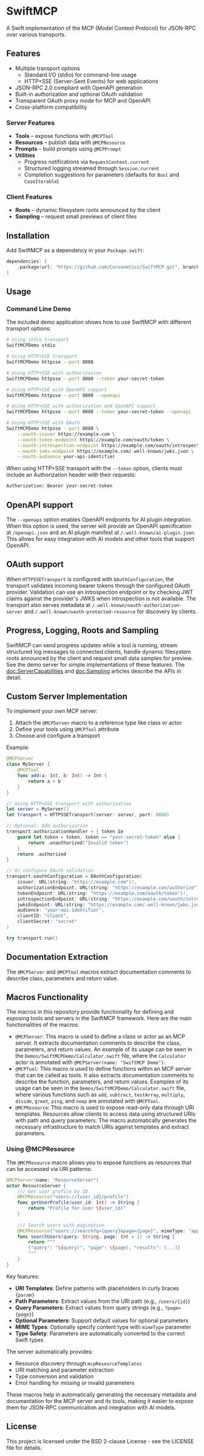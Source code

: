 # SwiftMCP

A Swift implementation of the MCP (Model Context Protocol) for JSON-RPC over various transports.

## Features

- Multiple transport options
  - Standard I/O (stdio) for command-line usage
  - HTTP+SSE (Server-Sent Events) for web applications
- JSON-RPC 2.0 compliant with OpenAPI generation
- Built-in authorization and optional OAuth validation
- Transparent OAuth proxy mode for MCP and OpenAPI
- Cross-platform compatibility

### Server Features

- **Tools** – expose functions with `@MCPTool`
- **Resources** – publish data with `@MCPResource`
- **Prompts** – build prompts using `@MCPPrompt`
- **Utilities**
  - Progress notifications via `RequestContext.current`
  - Structured logging streamed through `Session.current`
  - Completion suggestions for parameters (defaults for `Bool` and `CaseIterable`)

### Client Features

- **Roots** – dynamic filesystem roots announced by the client
- **Sampling** – request small previews of client files

## Installation

Add SwiftMCP as a dependency in your `Package.swift`:

```swift
dependencies: [
    .package(url: "https://github.com/Cocoanetics/SwiftMCP.git", branch: "main")
]
```

## Usage

### Command Line Demo

The included demo application shows how to use SwiftMCP with different transport options:

```bash
# Using stdio transport
SwiftMCPDemo stdio

# Using HTTP+SSE transport
SwiftMCPDemo httpsse --port 8080

# Using HTTP+SSE with authorization
SwiftMCPDemo httpsse --port 8080 --token your-secret-token

# Using HTTP+SSE with OpenAPI support
SwiftMCPDemo httpsse --port 8080 --openapi

# Using HTTP+SSE with authorization and OpenAPI support
SwiftMCPDemo httpsse --port 8080 --token your-secret-token --openapi

# Using HTTP+SSE with OAuth
SwiftMCPDemo httpsse --port 8080 \
    --oauth-issuer https://example.com \
    --oauth-token-endpoint https://example.com/oauth/token \
    --oauth-introspection-endpoint https://example.com/oauth/introspect \
    --oauth-jwks-endpoint https://example.com/.well-known/jwks.json \
    --oauth-audience your-api-identifier
```

When using HTTP+SSE transport with the `--token` option, clients must include an Authorization header with their requests:

```bash
Authorization: Bearer your-secret-token
```

## OpenAPI support

The `--openapi` option enables OpenAPI endpoints for AI plugin integration. When this option is used, the server will provide an OpenAPI specification at `/openapi.json` and an AI plugin manifest at `/.well-known/ai-plugin.json`. This allows for easy integration with AI models and other tools that support OpenAPI.

## OAuth support

When `HTTPSSETransport` is configured with ``OAuthConfiguration``, the transport
validates incoming bearer tokens through the configured OAuth provider.
Validation can use an introspection endpoint or by checking JWT claims against
the provider's JWKS when introspection is not available. The transport also
serves metadata at `/.well-known/oauth-authorization-server` and
`/.well-known/oauth-protected-resource` for discovery by clients.

## Progress, Logging, Roots and Sampling

SwiftMCP can send progress updates while a tool is running, stream structured
log messages to connected clients, handle dynamic filesystem roots announced
by the client and request small data samples for preview. See the demo server for
simple implementations of these features. The <doc:ServerCapabilities> and <doc:Sampling>
articles describe the APIs in detail.

## Custom Server Implementation

To implement your own MCP server:

1. Attach the `@MCPServer` macro to a reference type like class or actor
2. Define your tools using `@MCPTool` attribute
3. Choose and configure a transport

Example:

```swift
@MCPServer
class MyServer {
    @MCPTool
    func add(a: Int, b: Int) -> Int {
        return a + b
    }
}

// Using HTTP+SSE transport with authorization
let server = MyServer()
let transport = HTTPSSETransport(server: server, port: 8080)

// Optional: Add authorization
transport.authorizationHandler = { token in
    guard let token = token, token == "your-secret-token" else {
        return .unauthorized("Invalid token")
    }
    return .authorized
}

// Or configure OAuth validation
transport.oauthConfiguration = OAuthConfiguration(
    issuer: URL(string: "https://example.com")!,
    authorizationEndpoint: URL(string: "https://example.com/authorize")!,
    tokenEndpoint: URL(string: "https://example.com/oauth/token")!,
    introspectionEndpoint: URL(string: "https://example.com/oauth/introspect")!,
    jwksEndpoint: URL(string: "https://example.com/.well-known/jwks.json")!,
    audience: "your-api-identifier",
    clientID: "client",
    clientSecret: "secret"
)

try transport.run()
```

## Documentation Extraction

The `@MCPServer` and `@MCPTool` macros extract documentation comments to describe class, parameters and return value.

## Macros Functionality

The macros in this repository provide functionality for defining and exposing tools and servers in the SwiftMCP framework. Here are the main functionalities of the macros:

* `@MCPServer`: This macro is used to define a class or actor as an MCP server. It extracts documentation comments to describe the class, parameters, and return values. An example of its usage can be seen in the `Demos/SwiftMCPDemo/Calculator.swift` file, where the `Calculator` actor is annotated with `@MCPServer(name: "SwiftMCP Demo")`.
* `@MCPTool`: This macro is used to define functions within an MCP server that can be called as tools. It also extracts documentation comments to describe the function, parameters, and return values. Examples of its usage can be seen in the `Demos/SwiftMCPDemo/Calculator.swift` file, where various functions such as `add`, `subtract`, `testArray`, `multiply`, `divide`, `greet`, `ping`, and `noop` are annotated with `@MCPTool`.
* `@MCPResource`: This macro is used to expose read-only data through URI templates. Resources allow clients to access data using structured URIs with path and query parameters. The macro automatically generates the necessary infrastructure to match URIs against templates and extract parameters.

### Using @MCPResource

The `@MCPResource` macro allows you to expose functions as resources that can be accessed via URI patterns:

```swift
@MCPServer(name: "ResourceServer")
actor ResourceServer {
    /// Get user profile by ID
    @MCPResource("users://{user_id}/profile")
    func getUserProfile(user_id: Int) -> String {
        return "Profile for user \(user_id)"
    }
    
    /// Search users with pagination
    @MCPResource("users://search?q={query}&page={page}", mimeType: "application/json")
    func searchUsers(query: String, page: Int = 1) -> String {
        return """
        {"query": "\(query)", "page": \(page), "results": [...]}
        """
    }
}
```

Key features:
- **URI Templates**: Define patterns with placeholders in curly braces `{param}`
- **Path Parameters**: Extract values from the URI path (e.g., `/users/{id}`)
- **Query Parameters**: Extract values from query strings (e.g., `?page={page}`)
- **Optional Parameters**: Support default values for optional parameters
- **MIME Types**: Optionally specify content type with `mimeType` parameter
- **Type Safety**: Parameters are automatically converted to the correct Swift types

The server automatically provides:
- Resource discovery through `mcpResourceTemplates`
- URI matching and parameter extraction
- Type conversion and validation
- Error handling for missing or invalid parameters

These macros help in automatically generating the necessary metadata and documentation for the MCP server and its tools, making it easier to expose them for JSON-RPC communication and integration with AI models.

## License

This project is licensed under the BSD 2-clause License - see the LICENSE file for details. 
